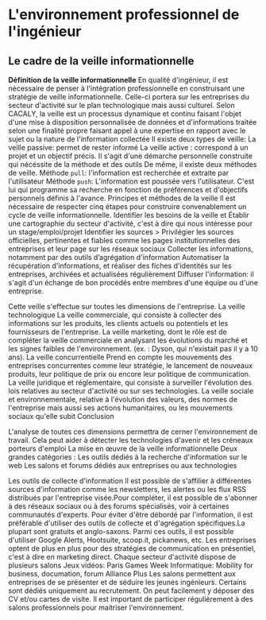 ﻿
# L'environnement professionnel de l'ingénieur
## Le cadre de la veille informationnelle
**Définition de la veille informationnelle**
En qualité d'ingénieur, il est nécessaire de penser à l'intégration professionnelle en construisant une stratégie de veille informationnelle. Celle-ci portera sur les entreprises du secteur d'activité sur le plan technologique mais aussi culturel. Selon CACALY, la veille est un processus dynamique et continu faisant l'objet d'une mise à disposition personnalisée de données et d'informations traitée selon une finalité propre faisant appel à une expertise en rapport avec le sujet ou la nature de l'information collectée
Il existe deux types de veille:
 La veille passive: permet de rester informé
La veille active : correspond à un projet et un objectif précis. Il s'agit d'une démarche personnelle construite qui nécéssite de la méthode et des outils
De même, il existe deux méthodes de veille.
 Méthode `pull`: l'information est recherchée et extraite par l'utilisateur
 Méthode `push`: L'information est poussée vers l'utilisateur. C'est lui qui programme sa recherche en fonction de préférences et d'objectifs personnels définis à l'avance.
Principes et méthodes de la veille
Il est nécessaire de respecter cinq étapes pour construire convenablement un cycle de veille informationnelle.
Identifier les besoins de la veille et Établir une cartographie du secteur d'activité, c'est à dire qui nous intéresse pour un stage/emploi/projet 
Identifier les sources > Privilégier les sources officielles, pertinentes et fiables comme les pages institutionnelles des entreprises et leur page sur les réseaux sociaux
Collecter les informations, notamment par des outils d’agrégation d'information
Automatiser la récupération d'informations, et réaliser des fiches d'identités sur les entreprises, archivées et actualisées régulièrement
Diffuser l'information: il s'agit d'un échange de bon procédés entre membres d'une équipe ou d'une entreprise.

Cette veille s'effectue sur toutes les dimensions de l'entreprise.
La veille technologique
La veille commerciale, qui consiste à collecter des informations sur les produits, les clients actuels ou potentiels et les fournisseurs de l'entreprise.
La veille marketing, dont le rôle est de compléter la veille commerciale en analysant les évolutions du marché et les signes faibles de l'environnement. (ex. : Dyson, qui n'existait pas il y a 10 ans).
La veille concurrentielle Prend en compte les mouvements des entreprises concurrentes comme leur stratégie, le lancement de nouveaux produits, leur politique de prix ou encore leur politique de communication.
La veille juridique et réglementaire, qui consiste à surveiller l'évolution des lois relatives au secteur d'activité ou sur ses technologies.
La veille sociale et environnementale, relative à l'évolution des valeurs, des normes de l'entreprise mais aussi ses actions humanitaires, ou les mouvements sociaux qu'elle subit
Conclusion

L'analyse de toutes ces dimensions permettra de cerner l'environnement de travail. Cela peut aider à détecter les technologies d'avenir et les créneaux porteurs d'emploi
La mise en œuvre de la veille informationnelle
Deux grandes catégories :
Les outils dédiés à la recherche d'information sur le web
Les salons et forums dédiés aux entreprises ou aux technologies

Les outils de collecte d'information
Il est possible de s'affilier à différentes sources d'information comme les newsletters, les alertes ou les flux RSS distribués par l'entreprise visée.Pour compléter, il est possible de s'abonner à des réseaux sociaux ou à des forums spécialisés, voir à certaines communautés d'experts. Pour éviter d'être débordé par l'information, il est préférable d'utiliser des outils de collecte et d'agrégation spécifiques.La plupart sont gratuits et anglo-saxons. Parmi ces outils, il est possible d'utiliser Google Alerts, Hootsuite, scoop.it, pickanews, etc. 
Les entreprises optent de plus en plus pour des stratégies de communication en présentiel, c'est à dire en marketing direct. Chaque secteur d'activité dispose de plusieurs salons
Jeux vidéos: Paris Games Week
Informatique: Mobility for business, documation, forum Alliance Plus
Les salons permettent aux entreprises de se présenter et de séduire les jeunes ingénieurs. Certains sont dédiés uniquement au recrutement. On peut facilement y déposer des CV et/ou cartes de visite.
Il est important de participer régulièrement à des salons professionnels pour maitriser l'environnement.







